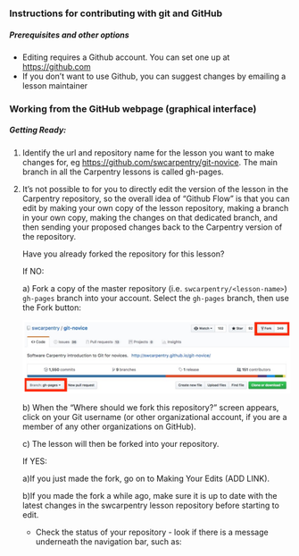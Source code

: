 ### Instructions for contributing with git and GitHub

##### Prerequisites and other options
-   Editing requires a Github account. You can set one up at <https://github.com>
-   If you don’t want to use Github, you can suggest changes by emailing a lesson maintainer

### Working from the GitHub webpage (graphical interface)

##### Getting Ready:

1.  Identify the url and repository name for the lesson you want to make changes for, eg <https://github.com/swcarpentry/git-novice>. The main branch in all the Carpentry lessons is called gh-pages.
2.  It’s not possible to for you to directly edit the version of the lesson in the Carpentry repository, so the overall idea of “Github Flow” is that you can edit by making your own copy of the lesson repository, making a branch in your own copy, making the changes on that dedicated branch, and then sending your proposed changes back to the Carpentry version of the repository.

    Have you already forked the repository for this lesson?

    If NO:

    a) Fork a copy of the master repository (i.e. ```swcarpentry/<lesson-name>```) ```gh-pages``` branch into your account. Select the ```gh-pages``` branch, then use the Fork button:

    ![1_gh_pages_button](images/1_gh_pages_button.PNG)

      b) When the “Where should we fork this repository?” screen appears, click on your Git username (or other organizational account, if you are a member of any other organizations on GitHub).

      c) The lesson will then be forked into your repository.

    If YES:

    a)If you just made the fork, go on to Making Your Edits (ADD LINK).

    b)If you made the fork a while ago, make sure it is up to date with the latest changes in the swcarpentry lesson repository before starting to edit.

    -   Check the status of your repository - look if there is a message underneath the navigation bar, such as:
